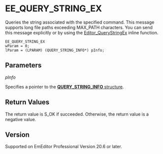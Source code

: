 # EE\_QUERY\_STRING\_EX

Queries the string associated with the specified command. This message supports long file paths exceeding MAX\_PATH characters. You can send this message explicitly or by
using the [Editor\_QueryStringEx](../macro/editor_querystringex) inline function.

```
EE_QUERY_STRING_EX
wParam = 0;
lParam = (LPARAM) (QUERY_STRING_INFO*) pInfo;
```

## Parameters

_pInfo_

Specifies a pointer to the [**QUERY\_STRING\_INFO** structure](../structure/query_string_info).

## Return Values

The return value is S\_OK if succeeded. Otherwise, the return value is a negative value.

## Version

Supported on EmEditor Professional Version 20.6 or later.
